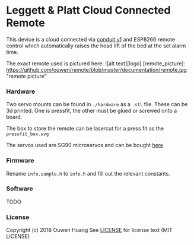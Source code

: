 # Leggett & Platt Cloud Connected Remote

This device is a cloud connected via [conduit v1](https://github.com/suyashkumar/conduit) and ESP8266 remote control which automatically raises the head lift of the bed at the set alarm time.

The exact remote used is pictured here: ![alt text][logo]
[remote_picture]: https://github.com/ouwen/remote/blob/master/documentation/remote.jpg "remote picture"

### Hardware
Two servo mounts can be found in `./hardware` as a `.stl` file. These can be 3d printed.
One is pressfit, the other must be glued or screwed onto a board.

The box to store the remote can be lasercut for a press fit as the `pressfit_box.svg`

The servos used are SG90 microservos and can be bought [here](https://www.amazon.com/TowerPro-SG90-Micro-Servo-2pk/dp/B01608II3Q)

### Firmware
Rename `info.sample.h` to `info.h` and fill out the relevant constants.

### Software
TODO

### License 
Copyright (c) 2018 Ouwen Huang
See [LICENSE](https://github.com/ouwen/remote/blob/master/LICENSE) for license text (MIT LICENSE)
